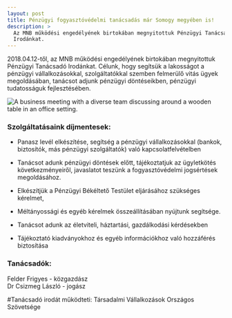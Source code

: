 ```yaml
---
layout: post
title: Pénzügyi fogyasztóvédelmi tanácsadás már Somogy megyében is!
description: >
  Az MNB működési engedélyének birtokában megnyitottuk Pénzügyi Tanácsadó
  Irodánkat.
---
```

2018.04.12-től, az MNB működési engedélyének birtokában megnyitottuk Pénzügyi Tanácsadó Irodánkat. Célunk, hogy segítsük a lakosságot a pénzügyi vállalkozásokkal, szolgáltatókkal szemben felmerülő vitás ügyek megoldásában, tanácsot adjunk pénzügyi döntéseikben, pénzügyi tudatosságuk fejlesztésében.

![A business meeting with a diverse team discussing around a wooden table in an office setting.](https://images.pexels.com/photos/1325762/pexels-photo-1325762.jpeg)

### Szolgáltatásaink díjmentesek:

*   Panasz levél elkészítése, segítség a pénzügyi vállalkozásokkal (bankok, biztosítók, más pénzügyi szolgáltatók) való kapcsolatfelvételben
    
*   Tanácsot adunk pénzügyi döntések előtt, tájékoztatjuk az ügyletkötés következményeiről, javaslatot teszünk a fogyasztóvédelmi jogsértések megoldásához.
    
*   Elkészítjük a Pénzügyi Békéltető Testület eljárásához szükséges kérelmet,
    
*   Méltányossági és egyéb kérelmek összeállításában nyújtunk segítsége.
    
*   Tanácsot adunk az életviteli, háztartási, gazdálkodási kérdésekben
    
*   Tájékoztató kiadványokhoz és egyéb információkhoz való hozzáférés biztosítása
    

### Tanácsadók:

Felder Frigyes - közgazdász  
Dr Csizmeg László - jogász

#Tanácsadó irodát működteti: Társadalmi Vállalkozások Országos Szövetsége
